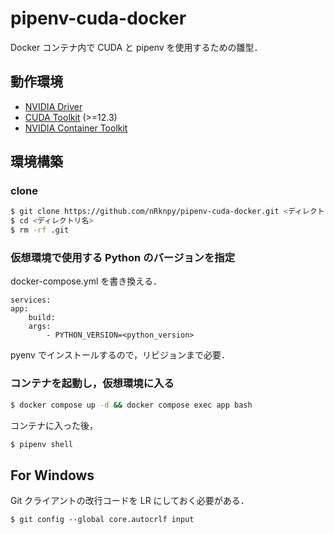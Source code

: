 # pipenv-cuda-docker

Docker コンテナ内で CUDA と pipenv を使用するための雛型．

## 動作環境

- [NVIDIA Driver](https://www.nvidia.co.jp/Download/index.aspx)
- [CUDA Toolkit](https://developer.nvidia.com/cuda-downloads) (>=12.3)
- [NVIDIA Container Toolkit](https://docs.nvidia.com/datacenter/cloud-native/container-toolkit/latest/install-guide.html)

## 環境構築

### clone

```sh
$ git clone https://github.com/nRknpy/pipenv-cuda-docker.git <ディレクトリ名>
$ cd <ディレクトリ名>
$ rm -rf .git
```

### 仮想環境で使用する Python のバージョンを指定

docker-compose.yml を書き換える．

```
services:
app:
    build:
    args:
        - PYTHON_VERSION=<python_version>
```

pyenv でインストールするので，リビジョンまで必要．

### コンテナを起動し，仮想環境に入る

```sh
$ docker compose up -d && docker compose exec app bash
```

コンテナに入った後，

```sh
$ pipenv shell
```

## For Windows

Git クライアントの改行コードを LR にしておく必要がある．

```
$ git config --global core.autocrlf input
```
